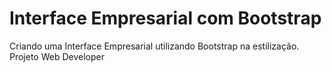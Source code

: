 # Interface Empresarial com Bootstrap
Criando uma Interface Empresarial utilizando Bootstrap na estilização. Projeto Web Developer